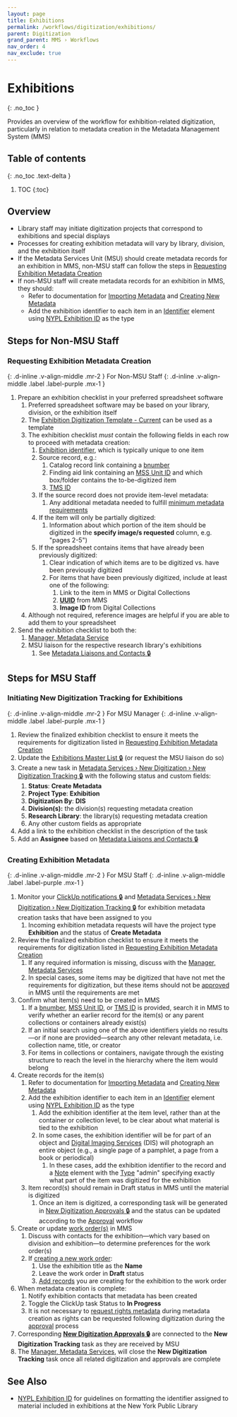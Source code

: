 ```yaml
---
layout: page
title: Exhibitions
permalink: /workflows/digitization/exhibitions/
parent: Digitization
grand_parent: MMS › Workflows
nav_order: 4
nav_exclude: true
---
```


# Exhibitions
{: .no_toc }

Provides an overview of the workflow for exhibition-related digitization, particularly in relation to metadata creation in the Metadata Management System (MMS)

## Table of contents
{: .no_toc .text-delta }

1. TOC
{:toc}

## Overview

- Library staff may initiate digitization projects that correspond to exhibitions and special displays
- Processes for creating exhibition metadata will vary by library, division, and the exhibition itself
- If the Metadata Services Unit (MSU) should create metadata records for an exhibition in MMS, non-MSU staff can follow the steps in [Requesting Exhibition Metadata Creation](/metadata-documentation/#requesting-exhibition-metadata-creation)
- If non-MSU staff will create metadata records for an exhibition in MMS, they should:
  - Refer to documentation for [Importing Metadata](/metadata-documentation/workflows/importing/) and [Creating New Metadata](/metadata-documentation/workflows/creating/)
  - Add the exhibition identifier to each item in an [Identifier](/metadata-documentation/metadata/element/identifier/po/) element using [NYPL Exhibition ID](/metadata-documentation/metadata/element/identifier/nypl-exhibition/) as the type

## Steps for Non-MSU Staff

### Requesting Exhibition Metadata Creation
{: .d-inline .v-align-middle .mr-2 }
For Non-MSU Staff
{: .d-inline .v-align-middle .label .label-purple .mx-1 }

1. Prepare an exhibition checklist in your preferred spreadsheet software
   1. Preferred spreadsheet software may be based on your library, division, or the exhibition itself
   1. The [Exhibition Digitization Template - Current](https://docs.google.com/spreadsheets/d/1FcAWekMNHUJ0LuEsTopzOePg6ecDUnVRSO4-PMII36M/edit) can be used as a template
   1. The exhibition checklist _must_ contain the following fields in each row to proceed with metadata creation:
      1. [Exhibition identifier](/metadata-documentation/metadata/element/identifier/nypl-exhibition/), which is typically unique to one item
      1. Source record, e.g.:
         1. Catalog record link containing a [bnumber](/metadata-documentation/metadata/element/identifier/bnumber/)
         1. Finding aid link containing an [MSS Unit ID](/metadata-documentation/metadata/element/identifier/mss-unit/) and which box/folder contains the to-be-digitized item
         1. [TMS ID](/metadata-documentation/metadata/element/identifier/tms/)
      1. If the source record does not provide item-level metadata:
         1. Any additional metadata needed to fulfill [minimum metadata requirements](/metadata-documentation/metadata/element/identifier/nypl-exhibition/)
      1. If the item will only be partially digitized:
         1. Information about which portion of the item should be digitized in the **specify image/s requested** column, e.g. "pages 2-5")
      1. If the spreadsheet contains items that have already been previously digitized:
         1. Clear indication of which items are to be digitized vs. have been previously digitized
         1. For items that have been previously digitized, include at least one of the following:
            1. Link to the item in MMS or Digital Collections
            1. [**UUID**](/metadata-documentation/resources/glossary/#universally-unique-identifier) from MMS
            1. **Image ID** from Digital Collections
   1. Although not required, reference images are helpful if you are able to add them to your spreadsheet
1. Send the exhibition checklist to both the:
   1. [Manager, Metadata Service](/metadata-documentation/contact/)
   1. MSU liaison for the respective research library's exhibitions
      1. See [Metadata Liaisons and Contacts 🔒](https://docs.google.com/spreadsheets/d/1P-YDJigon640fTCLP4Ig4-zmzqrX88v5M24ShuxFNVY/edit)

## Steps for MSU Staff

### Initiating New Digitization Tracking for Exhibitions
{: .d-inline .v-align-middle .mr-2 }
For MSU Manager
{: .d-inline .v-align-middle .label .label-purple .mx-1 }

1. Review the finalized exhibition checklist to ensure it meets the requirements for digitization listed in [Requesting Exhibition Metadata Creation](/metadata-documentation/#requesting-exhibition-metadata-creation)
1. Update the [Exhibitions Master List 🔒](https://docs.google.com/spreadsheets/d/11-bgNRs2iO6HLG8OQv7quP8KUHCUNxJgC3nIapA0Do0/edit) (or request the MSU liaison do so)
1. Create a new task in [Metadata Services › New Digitization › New Digitization Tracking 🔒](https://app.clickup.com/2305128/v/l/6-164664866-1) with the following status and custom fields:
   1. **Status**: **Create Metadata**
   1. **Project Type**: **Exhibition**
   1. **Digitization By**: **DIS**
   1. **Division(s):** the division(s) requesting metadata creation
   1. **Research Library**: the library(s) requesting metadata creation
   1. Any other custom fields as appropriate
1. Add a link to the exhibition checklist in the description of the task
1. Add an **Assignee** based on [Metadata Liaisons and Contacts 🔒](https://docs.google.com/spreadsheets/d/1P-YDJigon640fTCLP4Ig4-zmzqrX88v5M24ShuxFNVY/edit)

### Creating Exhibition Metadata
{: .d-inline .v-align-middle .mr-2 }
For MSU Staff
{: .d-inline .v-align-middle .label .label-purple .mx-1 }

1. Monitor your [ClickUp notifications 🔒](https://app.clickup.com/2305128/notifications) and [Metadata Services › New Digitization › New Digitization Tracking 🔒](https://app.clickup.com/2305128/v/l/6-164664866-1) for exhibition metadata creation tasks that have been assigned to you
   1. Incoming exhibition metadata requests will have the project type **Exhibition** and the status of **Create Metadata**
1. Review the finalized exhibition checklist to ensure it meets the requirements for digitization listed in [Requesting Exhibition Metadata Creation](#requesting-exhibition-metadata-creation)
   1. If any required information is missing, discuss with the [Manager, Metadata Services](/metadata-documentation/contact/)
   1. In special cases, some items may be digitized that have not met the requirements for digitization, but these items should not be [approved](/metadata-documentation/workflows/approvals/) in MMS until the requirements are met
1. Confirm what item(s) need to be created in MMS
   1. If a [bnumber](/metadata-documentation/metadata/element/identifier/bnumber/), [MSS Unit ID](/metadata-documentation/metadata/element/identifier/mss-unit/), or [TMS ID](/metadata-documentation/metadata/element/identifier/tms/#tms-id) is provided, search it in MMS to verify whether an earlier record for the item(s) or any parent collections or containers already exist(s)
   1. If an initial search using one of the above identifiers yields no results—or if none are provided—search any other relevant metadata, i.e. collection name, title, or creator
   1. For items in collections or containers, navigate through the existing structure to reach the level in the hierarchy where the item would belong
1. Create records for the item(s)
   1. Refer to documentation for [Importing Metadata](/metadata-documentation/workflows/importing/) and [Creating New Metadata](/metadata-documentation/workflows/creating/)
   1. Add the exhibition identifier to each item in an [Identifier](/metadata-documentation/metadata/element/identifier/po/) element using [NYPL Exhibition ID](/metadata-documentation/metadata/element/identifier/nypl-exhibition/) as the type
      1. Add the exhibition identifier at the item level, rather than at the container or collection level, to be clear about what material is tied to the exhibition
      1. In some cases, the exhibition identifier will be for part of an object and [Digital Imaging Services](/metadata-documentation/resources/glossary/#digital-imaging-services) (DIS) will photograph an entire object (e.g., a single page of a pamphlet, a page from a book or periodical)
         1. In these cases, add the exhibition identifier to the record and a [Note](/metadata-documentation/metadata/element/note/) element with the [Type](/metadata-documentation/metadata/element/note/#type) "admin" specifying exactly what part of the item was digitized for the exhibition
   1. Item record(s) should remain in Draft status in MMS until the material is digitized
      1. Once an item is digitized, a corresponding task will be generated in [New Digitization Approvals 🔒](https://app.clickup.com/2305128/v/l/6-180919377-1) and the status can be updated according to the [Approval](/metadata-documentation/workflows/approvals/) workflow
1. Create or update [work order(s)](/metadata-documentation/workflows/digitization/wos/) in MMS
   1. Discuss with contacts for the exhibition—which vary based on division and exhibition—to determine preferences for the work order(s)
   1. If [creating a new work order](/metadata-documentation/workflows/digitization/wos/#creating-a-work-order):
      1. Use the exhibition title as the **Name**
      1. Leave the work order in **Draft** status
      1. [Add records](/metadata-documentation/workflows/digitization/wos/#adding-records-to-a-work-order) you are creating for the exhibition to the work order
1. When metadata creation is complete:
   1. Notify exhibition contacts that metadata has been created
   1. Toggle the ClickUp task Status to **In Progress**
   1. It is not necessary to [request rights metadata](/metadata-documentation/workflows/rights/#requesting-rights-metadata) during metadata creation as rights can be requested following digitization during the [approval](/metadata-documentation/workflows/approvals/) process
1. Corresponding [**New Digitization Approvals 🔒**](https://app.clickup.com/2305128/v/l/6-180919377-1) are connected to the **New Digitization Tracking** task as they are received by MSU
1. The [Manager, Metadata Services](/metadata-documentation/contact/), will close the **New Digitization Tracking** task once all related digitization and approvals are complete

## See Also
- [NYPL Exhibition ID](/metadata-documentation/metadata/element/identifier/nypl-exhibition/) for guidelines on formatting the identifier assigned to material included in exhibitions at the New York Public Library